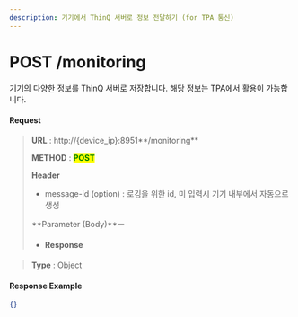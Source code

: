 ```yaml
---
description: 기기에서 ThinQ 서버로 정보 전달하기 (for TPA 통신)
---
```


# POST /monitoring

기기의 다양한 정보를 ThinQ 서버로 저장합니다. 해당 정보는 TPA에서 활용이 가능합니다.&#x20;

#### Request

> **URL** : http://{device\_ip}:8951**/monitoring**
>
> **METHOD** : <mark style="color:green;">**POST**</mark>
>
> **Header**&#x20;
>
> * message-id (option) : 로깅을 위한 id, 미 입력시 기기 내부에서 자동으로 생성
>
> **Parameter (Body)**ㅡ
>
> * #### **Response**

> **Type** : Object

#### Response Example

```json
{}
```
